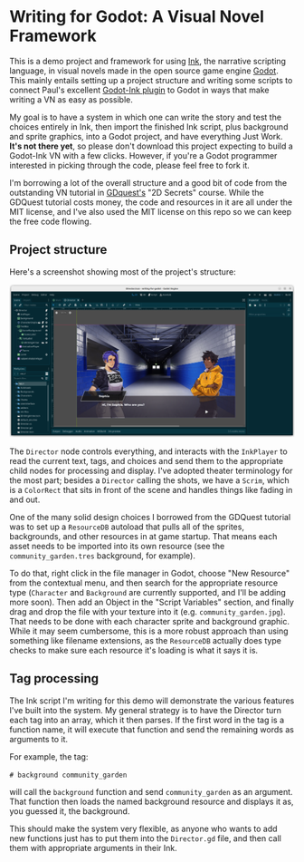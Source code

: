 # Writing for Godot: A Visual Novel Framework

This is a demo project and framework for using [Ink](https://www.inklestudios.com/ink/), the narrative scripting language, in visual novels made in the open source game engine [Godot](https://godotengine.org/). This mainly entails setting up a project structure and writing some scripts to connect Paul's excellent [Godot-Ink plugin](https://github.com/paulloz/godot-ink) to Godot in ways that make writing a VN as easy as possible.

My goal is to have a system in which one can write the story and test the choices entirely in Ink, then import the finished Ink script, plus background and sprite graphics, into a Godot project, and have everything Just Work. **It's not there yet**, so please don't download this project expecting to build a Godot-Ink VN with a few clicks. However, if you're a Godot programmer interested in picking through the code, please feel free to fork it.

I'm borrowing a lot of the overall structure and a good bit of code from the outstanding VN tutorial in [GDquest's](https://www.gdquest.com/) "2D Secrets" course. While the GDQuest tutorial costs money, the code and resources in it are all under the MIT license, and I've also used the MIT license on this repo so we can keep the free code flowing.

## Project structure

Here's a screenshot showing most of the project's structure:

![Overview screenshot](project_structure_screenshot.png "Overview of the project structure.")

The `Director` node controls everything, and interacts with the `InkPlayer` to read the current text, tags, and choices and send them to the appropriate child nodes for processing and display. I've adopted theater terminology for the most part; besides a `Director` calling the shots, we have a `Scrim`, which is a `ColorRect` that sits in front of the scene and handles things like fading in and out. 

One of the many solid design choices I borrowed from the GDQuest tutorial was to set up a `ResourceDB` autoload that pulls all of the sprites, backgrounds, and other resources in at game startup. That means each asset needs to be imported into its own resource (see the `community_garden.tres` background, for example). 

To do that, right click in the file manager in Godot, choose "New Resource" from the contextual menu, and then search for the appropriate resource type (`Character` and `Background` are currently supported, and I'll be adding more soon). Then add an Object in the "Script Variables" section, and finally drag and drop the file with your texture into it (e.g. `community_garden.jpg`). That needs to be done with each character sprite and background graphic. While it may seem cumbersome, this is a more robust approach than using something like filename extensions, as the `ResourceDB` actually does type checks to make sure each resource it's loading is what it says it is.

## Tag processing

The Ink script I'm writing for this demo will demonstrate the various features I've built into the system. My general strategy is to have the Director turn each tag into an array, which it then parses. If the first word in the tag is a function name, it will execute that function and send the remaining words as arguments to it.

For example, the tag:

`# background community_garden`

will call the `background` function and send `community_garden` as an argument. That function then loads the named background resource and displays it as, you guessed it, the background. 

This should make the system very flexible, as anyone who wants to add new functions just has to put them into the `Director.gd` file, and then call them with appropriate arguments in their Ink. 